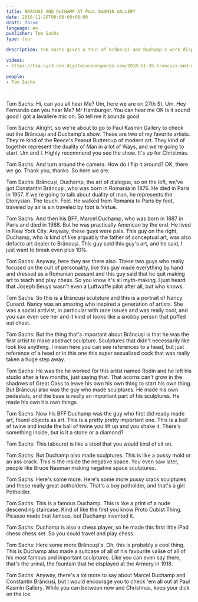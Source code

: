 ```yaml
---
title: BRÂCUSI AND DUCHAMP AT PAUL KASMIN GALLERY
date: 2018-11-26T00:00:00+00:00
draft: false
language: en
publisher: Tom Sachs
type: tour

description: Tom Sachs gives a tour of Brâncuși and Duchamp's work displayed at Paul Kasmin Gallery.

videos:
- https://tsa.nyc3.cdn.digitaloceanspaces.com/2018-11-26-brancusi-and-duchamp-tour.mp4

people:
- Tom Sachs

---
```


Tom Sachs: Hi, can you all hear Me? Um, here we are on 27th St. Um. Hey Fernando can you hear Me? Mr Hamburger. You can hear me OK is it sound good I got a lavaliere mic on. So tell me it sounds good.

Tom Sachs: Alright, so we're about to go to Paul Kasmin Gallery to check out the Brâncuși and Duchamp's show. These are two of my favorite artists. They're kind of the Reece's Peanut Buttercup of modern art. They kind of together represent the duality of Man in a lot of Ways, and we're going to start. Um and I. Highly recommend you see the show. It's up for Christmas.

Tom Sachs: And turn around the camera. How do I flip it around? OK, there we go. Thank you, thanks. So here we are.

Tom Sachs: Brâncuși, Duchamp, the art of dialogue, so on the left, we've got Constantin Brâncuși, who was born in Romania in 1876. He died in Paris in 1957. If we're going to talk about duality of man, he represents the Dionysian. The touch. Feel. He walked from Romania to Paris by foot, traveled by air is sin traveled by foot is Virtue.

Tom Sachs: And then his BFF, Marcel Duchamp, who was born in 1887 in Paris and died in 1968. But he was practically American by the end. He lived in New York City. Anyway, these guys were pals. This guy on the right, Duchamp, who is kind of like arguably the father of conceptual art, was also defacto art dealer to Brâncuși. This guy sold this guy's art, and he said, I just want to break even plus 10%.

Tom Sachs: Anyway, here they are there also. These two guys who really focused on the cult of personality, like this guy made everything by hand and dressed as a Romanian peasant and this guy said that he quit making art to teach and play chess. So you know it's all myth-making. I just heard that Joseph Beuys wasn't even a Luftwaffe pilot after all, but who knows.

Tom Sachs: So this is a Brâncuși sculpture and this is a portrait of Nancy Cunard. Nancy was an amazing who inspired a generation of artists. She was a social activist, in particular with race issues and was really cool, and you can even see her and it kind of looks like a snobby person that puffed out chest.

Tom Sachs: But the thing that's important about Brâncuși is that he was the first artist to make abstract sculpture. Sculptures that didn't necessarily like look like anything. I mean here you can see references to a head, but just reference of a head or in this one this super sexualized cock that was really taken a huge step away.

Tom Sachs: He was the he worked for this artist named Rodin and he left his studio after a few months, just saying that. That acorns can't grow in the shadows of Great Oaks to leave his own his own thing to start his own thing. But Brâncuși also was the guy who made sculptures. He made his own pedestals, and the base is really an important part of his sculptures. He made his own his own things.

Tom Sachs: Now his BFF Duchamp was the guy who first did ready made art, found objects as art. This is a pretty pretty important one. This is a ball of twine and inside the ball of twine you lift up and you shake it. There's something inside, but is it a stone or a diamond?

Tom Sachs: This tabouret is like a stool that you would kind of sit on.

Tom Sachs: But Duchamp also made sculptures. This is like a pussy mold or an ass crack. This is the inside the negative space. You even saw later, people like Bruce Nauman making negative space sculptures.

Tom Sachs:  Here's some more. Here's some more pussy crack sculptures and these really great potholders. That's a boy potholder, and that's a girl Potholder.

Tom Sachs: This is a famous Duchamp. This is like a print of a nude descending staircase. Kind of like the first you know Proto Cubist Thing. Picasso made that famous, but Duchamp invented it.

Tom Sachs:  Duchamp is also a chess player, so he made this first little iPad chess chess set. So you could travel and play chess.

Tom Sachs: Here some more Brâncuși's. Oh, this is probably a cool thing. This is Duchamp also made a suitcase of all of his favourite valise of all of his most famous and important sculptures. Like you can even say there, that's the urinal, the fountain that he displayed at the Armory in 1918.

Tom Sachs: Anyway, there's a lot more to say about Marcel Duchamp and Constantin Brâncuși, but I would encourage you to check 'em all out at Paul Kasmin Gallery. While you can between now and Christmas, keep your dick on the ice.